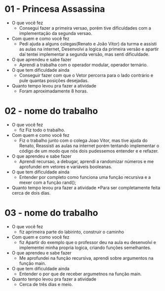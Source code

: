 # 01 - Princesa Assassina

* O que você fez
  * Consegui fazer a primeira versao, porém tive dificuldades com a implementação da segunda versao.
* Com quem e como você fez
  * Pedi ajuda a alguns colegas(Renato e João Vitor) da turma e assisti as aulas na internet, Desenvolvi a logica da primeira versão e apartir daí tentei implementar a segunda versão, mas senti dificuldade.
* O que aprendeu e sabe fazer
  * Aprendi a trabalha com o operador modular, operador ternário.
* O que tem dificuldade ainda
  * Conseguir fazer com que o Vetor percorra para o lado contrário e pule quantas posições desejadas.
* Quanto tempo levou pra fazer a atividade
  * Foram aproximadamente 8 horas.

# 02 - nome do trabalho

* O que você fez
  * fiz Fiz todo o trabalho.
* Com quem e como você fez
  * Fiz o trabalho junto com o colega Joao Vitor, mas tive ajuda do Renato, Reassisti as aulas na internet porém tentando implementar o código de um modo que nós dois pudessemos entender e e refazer. 
* O que aprendeu e sabe fazer
  * Aprendi recursao, a debugar, aprendi a randomizar números e me aprofundei em vetores e variáveis booleanas.
* O que tem dificuldade ainda
  * Entender por completo como funciona uma função recursiva e a mexer com a função rand();
* Quanto tempo levou pra fazer a atividade
  *Para ser completamente feita cerca de dois dias.
# 03 - nome do trabalho

* O que você fez
  * fiz aprimeira parte do labirinto, construir o caminho
* Com quem e como você fez
  * fiz Apartir do exemplo que o professor deu na aula eu desenvolvi e implementei minha propria logica, criando funções semelhantes.
* O que aprendeu e sabe fazer
  * Me aprofundei na função recursiva, aprendi sobre argumentos na função main.
* O que tem dificuldade ainda
  * Entender o por que de receber argumetnos na função main.
* Quanto tempo levou pra fazer a atividade
  * Cerca de três dias e meio.
